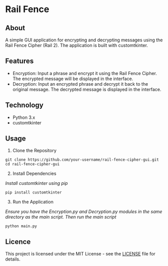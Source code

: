 # Rail Fence

## About
A simple GUI application for encrypting and decrypting messages using the Rail Fence Cipher (Rail 2). The application is built with customtkinter.

## Features

* Encryption: Input a phrase and encrypt it using the Rail Fence Cipher. The encrypted message will be displayed in the interface.
* Decryption: Input an encrypted phrase and decrypt it back to the original message. The decrypted message is displayed in the interface.

## Technology

* Python 3.x
* customtkinter

## Usage

1. Clone the Repository
   
```
git clone https://github.com/your-username/rail-fence-cipher-gui.git
cd rail-fence-cipher-gui
```

2. Install Dependencies

_Install customtkinter using pip_
```
pip install customtkinter
```

3. Run the Application

_Ensure you have the Encryption.py and Decryption.py modules in the same directory as the main script. Then run the main script_
```
python main.py
```
## Licence

This project is licensed under the MIT License - see the [LICENSE](https://github.com/Jelared/Project-Rail_fence_cipher?tab=MIT-1-ov-file) file for details.
